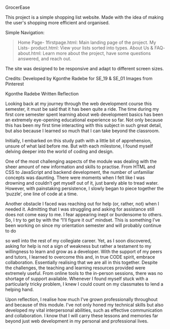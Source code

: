 GrocerEase

This project is a simple shopping list website. Made with the idea of making the user's shopping more efficient and organised.

Simple Navigation:
> Home Page- 1firstpage.html: Main landing page of the project.
> My Lists- product.html: View your lists sorted into types.
> About Us & FAQ- about.html: Learn more about the project, have some questions answered, and reach out.

The site was designed to be responsive and adapt to different screen sizes.

Credits:
Developed by Kgonthe Radebe for SE_19 & SE_01
Images from Pinterest


Kgonthe Radebe Written Reflection

Looking back at my journey through the web development course this semester, it must be said that it has been quite a ride. The time during my first core semester spent learning about web development basics has been an extremely eye-opening educational experience so far. Not only because this has been my first time interacting with this subject in such great detail, but also because I learned so much that I can take beyond the classroom.

Initially, I embarked on this study path with a little bit of apprehension, unsure of what laid before me. But with each milestone, I found myself delving deeper into the world of coding and design.

One of the most challenging aspects of the module was dealing with the sheer amount of new information and skills to practise. From HTML and CSS to JavaScript and backend development, the number of unfamiliar concepts was daunting. There were moments when I felt like I was drowning and couldn’t get myself out of it, just barely able to tread water. However, with painstaking persistence, I slowly began to piece together the ‘puzzle’, one line of code at a time.

Another obstacle I faced was reaching out for help (or, rather, not) when I needed it. Admitting that I was struggling and asking for assistance still does not come easy to me. I fear appearing inept or burdensome to others. So, I try to get by with the “I’ll figure it out” mindset. This is something I’ve been working on since my orientation semester and will probably continue to do
 
 so well into the rest of my collegiate career. Yet, as I soon discovered, asking for help is not a sign of weakness but rather a testament to my willingness to learn and grow as a developer. With the support of my peers and tutors, I learned to overcome this and, in true CODE spirit, embrace collaboration. Essentially realising that we are all in this together.
Despite the challenges, the teaching and learning resources provided were extremely useful. From online tools to the in-person sessions, there was no shortage of support available. Whenever I found myself stuck with a particularly tricky problem, I knew I could count on my classmates to lend a helping hand.

Upon reflection, I realise how much I've grown professionally throughout and because of this module. I've not only honed my technical skills but also developed my vital interpersonal abilities, such as effective communication and collaboration. I know that I will carry these lessons and memories far beyond just web development in my personal and professional lives.
